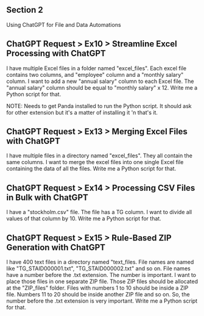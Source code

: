Section 2 
---------

Using ChatGPT for File and Data Automations

## ChatGPT Request > Ex10 > Streamline Excel Processing with ChatGPT
I have multiple Excel files in a folder named "excel_files". Each excel file contains two columns,
and "employee" column and a "monthly salary" column. I want to add a new "annual salary" column to
each Excel file. The "annual salary" column should be equal to "monthly salary" x 12.
Write me a Python script for that.

NOTE: Needs to get Panda installed to run the Python script. 
It should ask for other extension but it's a matter of installing it 'n that's it.

## ChatGPT Request > Ex13 > Merging Excel Files with ChatGPT
I have multiple files in a directory named "excel_files". 
They all contain the same columns. 
I want to merge the excel files into one single Excel file containing the data of all the files. 
Write me a Python script for that.

## ChatGPT Request > Ex14 > Processing CSV Files in Bulk with ChatGPT
I have a "stockholm.csv" file. The file has a TG column. I want to divide all values 
of that column by 10. Write me a Python script for that.

## ChatGPT Request > Ex15 > Rule-Based ZIP Generation with ChatGPT
I have 400 text files in a directory named "text_files. File names are named like "TG_STAID000001.txt", 
"TG_STAID000002.txt" and so on. File names have a number before the .txt extension. 
The number is important. I want to place those files in one separate ZIP file. 
Those ZIP files should be allocated at the "ZIP_files" folder. Files with numbers 1 to 10 should be inside a ZIP file. 
Numbers 11 to 20 should be inside another ZIP file and so on. So, the number before the .txt extension is very important. 
Write me a Python script for that. 

